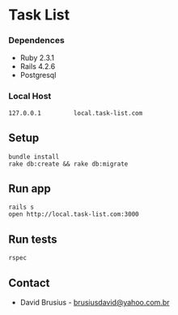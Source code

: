 # Task List #

### Dependences ###

* Ruby 2.3.1
* Rails 4.2.6
* Postgresql

### Local Host
    127.0.0.1         local.task-list.com

## Setup
    bundle install
    rake db:create && rake db:migrate

## Run app
    rails s
    open http://local.task-list.com:3000

## Run tests
    rspec

## Contact
* David Brusius - brusiusdavid@yahoo.com.br
